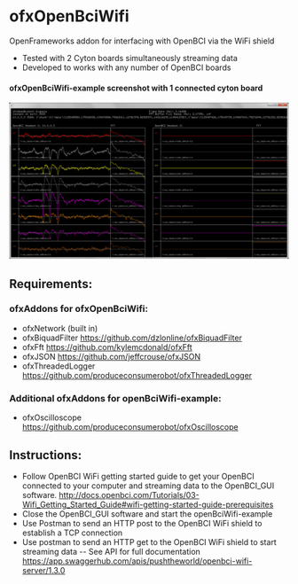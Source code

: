 # ofxOpenBciWifi

OpenFrameworks addon for interfacing with OpenBCI via the WiFi shield
- Tested with 2 Cyton boards simultaneously streaming data
- Developed to works with any number of OpenBCI boards

#### ofxOpenBciWifi-example screenshot with 1 connected cyton board
![ofxOpenBciWifi Blinks Screenshot](screenshots/OpenBCI_27.png "ofxOpenBciWifi Blinks Screenshot")

## Requirements:
### ofxAddons for ofxOpenBciWifi:
- ofxNetwork (built in)
- ofxBiquadFilter https://github.com/dzlonline/ofxBiquadFilter
- ofxFft https://github.com/kylemcdonald/ofxFft
- ofxJSON https://github.com/jeffcrouse/ofxJSON
- ofxThreadedLogger https://github.com/produceconsumerobot/ofxThreadedLogger
### Additional ofxAddons for openBciWifi-example:
- ofxOscilloscope https://github.com/produceconsumerobot/ofxOscilloscope

## Instructions:
- Follow OpenBCI WiFi getting started guide to get your OpenBCI connected to your computer and streaming data to the OpenBCI_GUI software. http://docs.openbci.com/Tutorials/03-Wifi_Getting_Started_Guide#wifi-getting-started-guide-prerequisites
- Close the OpenBCI_GUI software and start the openBciWifi-example
- Use Postman to send an HTTP post to the OpenBCI WiFi shield to establish a TCP connection
- Use postman to send an HTTP get to the OpenBCI WiFi shield to start streaming data
-- See API for full documentation https://app.swaggerhub.com/apis/pushtheworld/openbci-wifi-server/1.3.0
